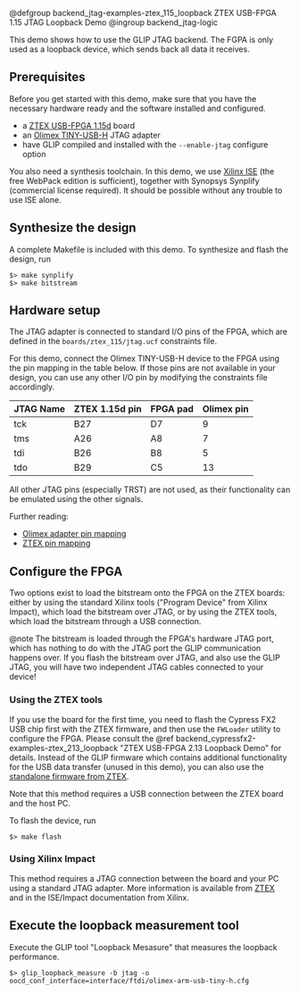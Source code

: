 @defgroup backend_jtag-examples-ztex_115_loopback ZTEX USB-FPGA 1.15 JTAG Loopback Demo
@ingroup backend_jtag-logic

This demo shows how to use the GLIP JTAG backend. The FGPA is only used as a
loopback device, which sends back all data it receives.

Prerequisites
-------------
Before you get started with this demo, make sure that you have the necessary
hardware ready and the software installed and configured.

* a [ZTEX USB-FPGA 1.15d](http://www.ztex.de/usb-fpga-1/usb-fpga-1.15.d.html)
  board
* an
  [Olimex TINY-USB-H](https://www.olimex.com/Products/ARM/JTAG/ARM-USB-TINY-H/)
  JTAG adapter
* have GLIP compiled and installed with the `--enable-jtag` configure option

You also need a synthesis toolchain. In this demo, we use
[Xilinx ISE](http://www.xilinx.com/products/design-tools/ise-design-suite/)
(the free WebPack edition is sufficient), together with Synopsys Synplify
(commercial license required). It should be possible without any trouble to use
ISE alone.

Synthesize the design
---------------------

A complete Makefile is included with this demo. To synthesize and flash the
design, run

    $> make synplify
    $> make bitstream

Hardware setup
--------------

The JTAG adapter is connected to standard I/O pins of the FPGA, which are
defined in the `boards/ztex_115/jtag.ucf` constraints file.

For this demo, connect the Olimex TINY-USB-H device to the FPGA using the pin
mapping in the table below. If those pins are not available in your design, you
can use any other I/O pin by modifying the constraints file accordingly.


JTAG Name | ZTEX 1.15d pin | FPGA pad | Olimex pin |
--------- | -------------- | -------- |------------|
tck       | B27            | D7       | 9          |
tms       | A26            | A8       | 7          |
tdi       | B26            | B8       | 5          |
tdo       | B29            | C5       | 13         |


All other JTAG pins (especially TRST) are not used, as their functionality can
be emulated using the other signals.

Further reading:
 - [Olimex adapter pin mapping](https://www.olimex.com/Products/ARM/JTAG/_resources/openocd-jtag-layout.png)
 - [ZTEX pin mapping](http://www.ztex.de/downloads/usb-fpga-1.xls)

Configure the FPGA
------------------

Two options exist to load the bitstream onto the FPGA on the ZTEX boards: either
by using the standard Xilinx tools ("Program Device" from Xilinx Impact), which
load the bitstream over JTAG, or by using the ZTEX tools, which load the
bitstream through a USB connection.

@note The bitstream is loaded through the FPGA's hardware JTAG port, which has
  nothing to do with the JTAG port the GLIP communication happens over. If you
  flash the bitstream over JTAG, and also use the GLIP JTAG, you will have two
  independent JTAG cables connected to your device!

### Using the ZTEX tools
If you use the board for the first time, you need to flash the Cypress FX2 USB
chip first with the ZTEX firmware, and then use the `FWLoader` utility to
configure the FPGA. Please consult the
@ref backend_cypressfx2-examples-ztex_213_loopback "ZTEX USB-FPGA 2.13 Loopback Demo"
for details. Instead of the GLIP firmware which contains additional
functionality for the USB data transfer (unused in this demo), you can also use the
[standalone firmware from ZTEX](http://wiki.ztex.de/doku.php?id=en:ztex_boards:ztex_fpga_boards:standalone).

Note that this method requires a USB connection between the ZTEX board and
the host PC.

To flash the device, run

    $> make flash


### Using Xilinx Impact
This method requires a JTAG connection between the board and your PC using a
standard JTAG adapter. More information is available from
[ZTEX](http://wiki.ztex.de/doku.php?id=en:ztex_boards:ztex_fpga_boards:jtag)
and in the ISE/Impact documentation from Xilinx.


Execute the loopback measurement tool
--------------------------------------

Execute the GLIP tool "Loopback Mesasure" that measures the loopback
performance.

    $> glip_loopback_measure -b jtag -o oocd_conf_interface=interface/ftdi/olimex-arm-usb-tiny-h.cfg
